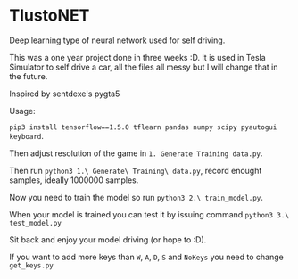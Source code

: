 # TlustoNET
Deep learning type of neural network used for self driving.

This was a one year project done in three weeks :D. It is used in Tesla Simulator to self drive a car, all the files all messy but
I will change that in the future.

Inspired by sentdexe's pygta5

Usage:

`pip3 install tensorflow==1.5.0 tflearn pandas numpy scipy pyautogui keyboard`.

Then adjust resolution of the game in `1. Generate Training data.py`.

Then run `python3 1.\ Generate\ Training\ data.py`, record enought samples, ideally 1000000 samples.

Now you need to train the model so run `python3 2.\ train_model.py`.

When your model is trained you can test it by issuing command `python3 3.\ test_model.py`

Sit back and enjoy your model driving (or hope to :D).

If you want to add more keys than `W`, `A`, `D`, `S` and `NoKeys` you need to change `get_keys.py`


